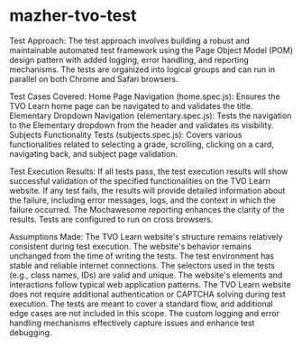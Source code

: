 ﻿# mazher-tvo-test
Test Approach:
The test approach involves building a robust and maintainable automated test framework using the Page Object Model (POM) design pattern with added logging, error handling, and reporting mechanisms. The tests are organized into logical groups and can run in parallel on both Chrome and Safari browsers.

Test Cases Covered:
Home Page Navigation (home.spec.js): Ensures the TVO Learn home page can be navigated to and validates the title.
Elementary Dropdown Navigation (elementary.spec.js): Tests the navigation to the Elementary dropdown from the header and validates its visibility.
Subjects Functionality Tests (subjects.spec.js): Covers various functionalities related to selecting a grade, scrolling, clicking on a card, navigating back, and subject page validation.

Test Execution Results:
If all tests pass, the test execution results will show successful validation of the specified functionalities on the TVO Learn website.
If any test fails, the results will provide detailed information about the failure, including error messages, logs, and the context in which the failure occurred. The Mochawesome reporting enhances the clarity of the results. Tests are configured to run on cross browsers.

Assumptions Made:
The TVO Learn website's structure remains relatively consistent during test execution.
The website's behavior remains unchanged from the time of writing the tests.
The test environment has stable and reliable internet connections.
The selectors used in the tests (e.g., class names, IDs) are valid and unique.
The website's elements and interactions follow typical web application patterns.
The TVO Learn website does not require additional authentication or CAPTCHA solving during test execution.
The tests are meant to cover a standard flow, and additional edge cases are not included in this scope.
The custom logging and error handling mechanisms effectively capture issues and enhance test debugging.
